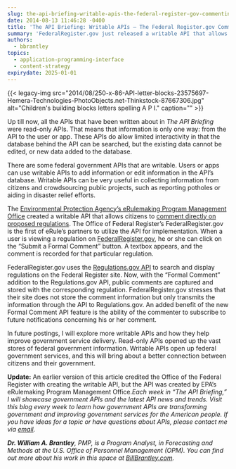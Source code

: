 ```yaml
---
slug: the-api-briefing-writable-apis-the-federal-register-gov-commenting-feature
date: 2014-08-13 11:46:28 -0400
title: 'The API Briefing: Writable APIs – The Federal Register.gov Commenting Feature'
summary: 'FederalRegister.gov just released a writable API that allows citizens to comment directly on proposed regulations. When a user is viewing a regulation on FederalRegister.gov, he or she can click on the &ldquo;Submit a Formal Comment&rdquo; button. A textbox appears, and the comment is recorded for that particular regulation.'
authors:
  - bbrantley
topics:
  - application-programming-interface
  - content-strategy
expirydate: 2025-01-01
---
```


{{< legacy-img src="2014/08/250-x-86-API-letter-blocks-23575697-Hemera-Technologies-PhotoObjects.net-Thinkstock-87667306.jpg" alt="Children's building blocks letters spelling A P I." caption="" >}}

Up till now, all the APIs that have been written about in _The API Briefing_ were read-only APIs. That means that information is only one way: from the API to the user or app. These APIs do allow limited interactivity in that the database behind the API can be searched, but the existing data cannot be edited, or new data added to the database.

There are some federal government APIs that are writable. Users or apps can use writable APIs to add information or edit information in the API’s database. Writable APIs can be very useful in collecting information from citizens and crowdsourcing public projects, such as reporting potholes or aiding in disaster relief efforts.

The [Environmental Protection Agency&#8217;s eRulemaking Program Management Office](http://www.fdms.gov/fdms-web-agency/component/loginInfo?page=about) created a writable API that allows citizens to <a href="https://www.federalregister.gov/blog/2014/07/new-submit-a-formal-comment-feature" target="_blank">comment directly on proposed regulations</a>. The Office of Federal Register&#8217;s FederalRegister.gov is the first of eRule&#8217;s partners to utilize the API for implementation. When a user is viewing a regulation on <a href="https://www.federalregister.gov" target="_blank">FederalRegister.gov</a>, he or she can click on the “Submit a Formal Comment” button. A textbox appears, and the comment is recorded for that particular regulation.

FederalRegister.gov uses the <a href="http://www.regulations.gov/#!home" target="_blank">Regulations.gov API</a> to search and display regulations on the Federal Register site. Now, with the “Formal Comment” addition to the Regulations.gov API, public comments are captured and stored with the corresponding regulation. FederalRegister.gov stresses that their site does not store the comment information but only transmits the information through the API to Regulations.gov. An added benefit of the new Formal Comment API feature is the ability of the commenter to subscribe to future notifications concerning his or her comment.

In future postings, I will explore more writable APIs and how they help improve government service delivery. Read-only APIs opened up the vast stores of federal government information. Writable APIs open up federal government services, and this will bring about a better connection between citizens and their government.

**Update:** An earlier version of this article credited the Office of the Federal Register with creating the writable API, but the API was created by EPA&#8217;s eRulemaking Program Management Office._Each week in “The API Briefing,” I will showcase government APIs and the latest API news and trends. Visit this blog every week to learn how government APIs are transforming government and improving government services for the American people. If you have ideas for a topic or have questions about APIs, please contact me via_ [_email_](mailto:William.Brantley@opm.gov)_._

**_Dr. William A. Brantley_**_, PMP, is a Program Analyst, in Forecasting and Methods at the U.S. Office of Personnel Management (OPM). You can find out more about his work in this space at_ [_BillBrantley.com_](http://billbrantley.com/)_._
